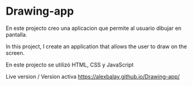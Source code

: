 # Drawing-app


En este projecto creo una aplicacion que permite al usuario dibujar en pantalla. 

In this project, I create an application that allows the user to draw on the screen.

En este projecto se utilizó HTML, CSS y JavaScript 

Live version / Version activa 
https://alexbalay.github.io/Drawing-app/
